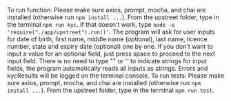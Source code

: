 To run function:
  Please make sure axios, prompt, mocha, and chai are installed (otherwise run `npm install ...`).
  From the upstreet folder, type in the terminal `npm run kyc`.
  If that doesn't work, type `node -e 'require("./app/upstreet").run()'`.
  The program will ask for user inputs for date of birth, first name, middle name (optional), last name,
  licence number, state and expiry date (optional) one by one.
  If you don't want to input a value for an optional field, just press space to proceed to the next input field.
  There is no need to type "" or '' to indicate strings for input fields, the program automatically reads all inputs as strings.
  Errors and kycResults will be logged on the terminal console.
To run tests:
  Please make sure axios, prompt, mocha, and chai are installed (otherwise run `npm install ...`).
  From the upstreet folder, type in the terminal `npm run test`.

